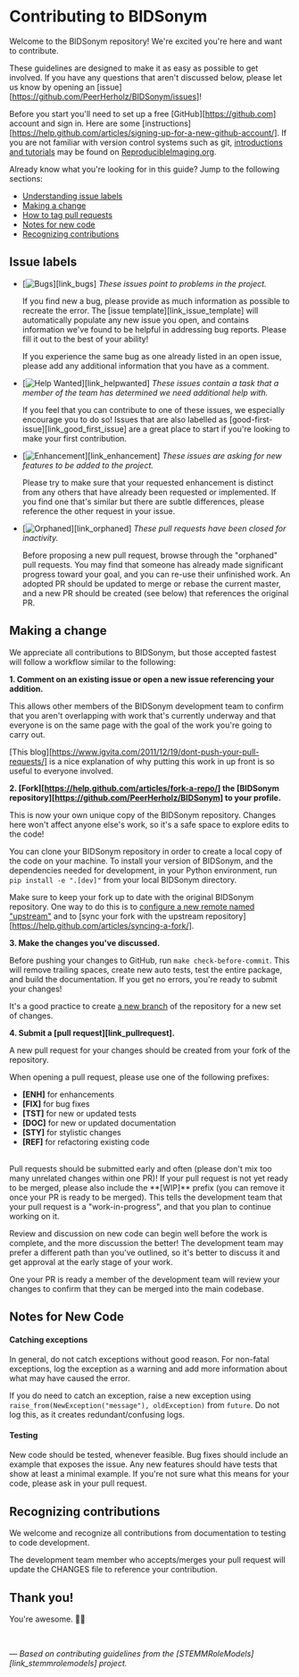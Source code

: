 # Contributing to BIDSonym

Welcome to the BIDSonym repository! We're excited you're here and want to contribute.  

These guidelines are designed to make it as easy as possible to get involved. If you have any questions that aren't discussed below, please let us know by opening an [issue][https://github.com/PeerHerholz/BIDSonym/issues]!

Before you start you'll need to set up a free [GitHub][https://github.com] account and sign in. Here are some [instructions][https://help.github.com/articles/signing-up-for-a-new-github-account/].
If you are not familiar with version control systems such as git,
 [introductions and tutorials](http://www.reproducibleimaging.org/module-reproducible-basics/02-vcs/)
 may be found on [ReproducibleImaging.org](https://www.reproducibleimaging.org).

Already know what you're looking for in this guide? Jump to the following sections:
* [Understanding issue labels](#issue-labels)
* [Making a change](#making-a-change)
* [How to tag pull requests](#tagging-pull-requests)
* [Notes for new code](#notes-for-new-code)
* [Recognizing contributions](#recognizing-contributions)

## Issue labels

* [![Bugs](https://img.shields.io/badge/-bugs-fc2929.svg)][link_bugs] *These issues point to problems in the project.*

    If you find new a bug, please provide as much information as possible to recreate the error.
    The [issue template][link_issue_template] will automatically populate any new issue you open, and contains information we've found to be helpful in addressing bug reports.
    Please fill it out to the best of your ability!

    If you experience the same bug as one already listed in an open issue, please add any additional information that you have as a comment.

* [![Help Wanted](https://img.shields.io/badge/-help%20wanted-c2e0c6.svg)][link_helpwanted] *These issues contain a task that a member of the team has determined we need additional help with.*

    If you feel that you can contribute to one of these issues, we especially encourage you to do so!
    Issues that are also labelled as [good-first-issue][link_good_first_issue] are a great place to start if you're looking to make your first contribution.

* [![Enhancement](https://img.shields.io/badge/-enhancement-00FF09.svg)][link_enhancement] *These issues are asking for new features to be added to the project.*

    Please try to make sure that your requested enhancement is distinct from any others that have already been requested or implemented.
    If you find one that's similar but there are subtle differences, please reference the other request in your issue.

* [![Orphaned](https://img.shields.io/badge/-orphaned-9baddd.svg)][link_orphaned] *These pull requests have been closed for inactivity.*

    Before proposing a new pull request, browse through the "orphaned" pull requests.
    You may find that someone has already made significant progress toward your goal, and you can re-use their
    unfinished work.
    An adopted PR should be updated to merge or rebase the current master, and a new PR should be created (see
    below) that references the original PR.

## Making a change

We appreciate all contributions to BIDSonym, but those accepted fastest will follow a workflow similar to the following:

**1. Comment on an existing issue or open a new issue referencing your addition.**

This allows other members of the BIDSonym development team to confirm that you aren't overlapping with work that's currently underway and that everyone is on the same page with the goal of the work you're going to carry out.

[This blog][https://www.igvita.com/2011/12/19/dont-push-your-pull-requests/] is a nice explanation of why putting this work in up front is so useful to everyone involved.

**2. [Fork][https://help.github.com/articles/fork-a-repo/] the [BIDSonym repository][https://github.com/PeerHerholz/BIDSonym] to your profile.**

This is now your own unique copy of the BIDSonym repository.
Changes here won't affect anyone else's work, so it's a safe space to explore edits to the code!

You can clone your BIDSonym repository in order to create a local copy of the code on your machine.
To install your version of BIDSonym, and the dependencies needed for development,
in your Python environment, run `pip install -e ".[dev]"` from your local BIDSonym
directory.

Make sure to keep your fork up to date with the original BIDSonym repository.
One way to do this is to [configure a new remote named "upstream"](https://help.github.com/articles/configuring-a-remote-for-a-fork/)
 and to [sync your fork with the upstream repository][https://help.github.com/articles/syncing-a-fork/].

**3. Make the changes you've discussed.**

Before pushing your changes to GitHub, run `make check-before-commit`. This will remove trailing spaces, create new auto tests,
test the entire package, and build the documentation.
If you get no errors, you're ready to submit your changes!

It's a good practice to create [a new branch](https://help.github.com/articles/about-branches/)
of the repository for a new set of changes.


**4. Submit a [pull request][link_pullrequest].**

A new pull request for your changes should be created from your fork of the repository.

When opening a pull request, please use one of the following prefixes:  


* **[ENH]** for enhancements  
* **[FIX]** for bug fixes  
* **[TST]** for new or updated tests  
* **[DOC]** for new or updated documentation  
* **[STY]** for stylistic changes  
* **[REF]** for refactoring existing code    

<br>
Pull requests should be submitted early and often (please don't mix too many unrelated changes within one PR)!
If your pull request is not yet ready to be merged, please also include the **[WIP]** prefix (you can remove it once your PR is ready to be merged).
This tells the development team that your pull request is a "work-in-progress", and that you plan to continue working on it.

Review and discussion on new code can begin well before the work is complete, and the more discussion the better!
The development team may prefer a different path than you've outlined, so it's better to discuss it and get approval at the early stage of your work.

One your PR is ready a member of the development team will review your changes to confirm that they can be merged into the main codebase.

## Notes for New Code

#### Catching exceptions
In general, do not catch exceptions without good reason.
For non-fatal exceptions, log the exception as a warning and add more information about what may have caused the error.

If you do need to catch an exception, raise a new exception using ``raise_from(NewException("message"), oldException)`` from ``future``.
Do not log this, as it creates redundant/confusing logs.

#### Testing
New code should be tested, whenever feasible.
Bug fixes should include an example that exposes the issue.
Any new features should have tests that show at least a minimal example.
If you're not sure what this means for your code, please ask in your pull request.

## Recognizing contributions

We welcome and recognize all contributions from documentation to testing to code development.

The development team member who accepts/merges your pull request will update the CHANGES file to reference your contribution.

## Thank you!

You're awesome. :wave::smiley:

<br>

*&mdash; Based on contributing guidelines from the [STEMMRoleModels][link_stemmrolemodels] project.*
